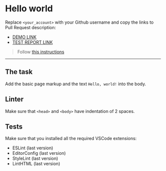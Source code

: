 # Hello world

Replace `<your_account>` with your Github username and copy the links to Pull Request description:
- [DEMO LINK](https://Ivan-Nevmerzhytskyi.github.io/layout_hello-world/)
- [TEST REPORT LINK](https://Ivan-Nevmerzhytskyi.github.io/layout_hello-world/report/html_report/)

> Follow [this instructions](https://mate-academy.github.io/layout_task-guideline/#how-to-solve-the-layout-tasks-on-github)
___

## The task

Add the basic page markup and the text `Hello, world!` into the body.

## Linter

Make sure that `<head>` and `<body>` have indentation of 2 spaces.

## Tests

Make sure that you installed all the required VSCode extensions:

- ESLint (last version)
- EditorConfig (last version)
- StyleLint (last version)
- LintHTML (last version)
